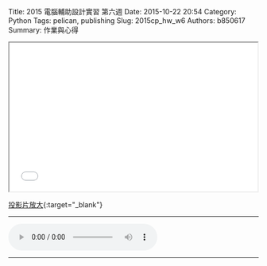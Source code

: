 Title: 2015 電腦輔助設計實習 第六週
Date: 2015-10-22 20:54
Category: Python
Tags: pelican, publishing
Slug: 2015cp_hw_w6
Authors: b850617
Summary: 作業與心得

<iframe src="40323250_cp_w6.html" width="500" height="300"></iframe>

[投影片放大](40323250_cp_w6.html){:target="_blank"}
<br>
<hr>
<html>
<head>
<title>Relaxing Music - Sundial Dreams.mp3</title>
</head>
<body>
    <audio controls pause loop>
        <source src="https://copy.com/7ee6cWTYqG4NzcHj">
    </audio>
</body>
</html>
<hr>
<br>


